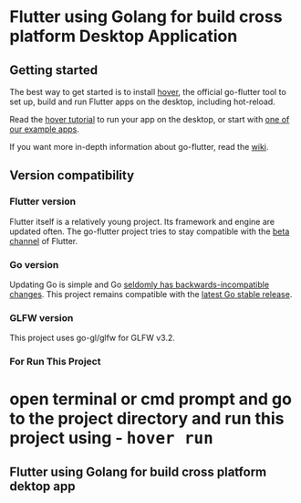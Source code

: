 
# Flutter using Golang for build cross platform Desktop Application


## Getting started

The best way to get started is to install [hover](https://github.com/go-flutter-desktop/hover), the official go-flutter tool to set up, build and run Flutter apps on the desktop, including hot-reload.

Read the [hover tutorial](https://github.com/go-flutter-desktop/hover) to run your app on the desktop, or start with [one of our example apps](https://github.com/go-flutter-desktop/examples).

If you want more in-depth information about go-flutter, read the [wiki](https://github.com/go-flutter-desktop/go-flutter/wiki).

## Version compatibility

### Flutter version

Flutter itself is a relatively young project. Its framework and engine are updated often. The go-flutter project tries to stay compatible with the [beta channel](https://github.com/flutter/flutter/wiki/Flutter-build-release-channels) of Flutter.

### Go version

Updating Go is simple and Go [seldomly has backwards-incompatible changes](https://golang.org/doc/go1compat). This project remains compatible with the [latest Go stable release](https://golang.org/dl/).

### GLFW version

This project uses go-gl/glfw for GLFW v3.2.

### For Run This Project
  open terminal or cmd prompt and go to the project directory and run this project using - <kbd>hover run</kbd>
=======
## Flutter using Golang for build cross platform dektop app

